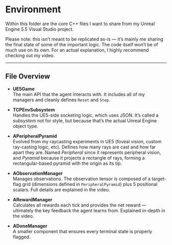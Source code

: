 # Environment

Within this folder are the core C++ files I want to share from my Unreal Engine 5.5 Visual Studio project.  

Please note: this isn’t meant to be replicated as-is — it’s mainly me sharing the final state of some of the important logic. The code itself won’t be of much use on its own. For an actual explanation, I highly recommend checking out my video.

---

## File Overview

- **UE5Game**  
  The main API that the agent interacts with. It includes all of my managers and cleanly defines `Reset` and `Step`.  

- **TCPEnvSubsystem**  
  Handles the UE5-side socketing logic, which uses JSON. It’s called a *subsystem* not for style, but because that’s the actual Unreal Engine object type.  

- **APeripheralPyramid**  
  Evolved from my raycasting experiments in UE5 (foveal vision, custom ray-casting logic, etc). Defines how many rays are cast and how far apart they are. Named *Peripheral* since it represents peripheral vision, and *Pyramid* because it projects a rectangle of rays, forming a rectangular-based pyramid with the origin as its tip.  

- **AObservationManager**  
  Manages observations. The observation tensor is composed of a target-flag grid (dimensions defined in `PeripheralPyramid`) plus 5 positional scalars. Full details are explained in the video.  

- **ARewardManager**  
  Calculates all rewards each tick and provides the net reward — ultimately the key feedback the agent learns from. Explained in-depth in the video.  

- **ADoneManager**  
  A smaller component that ensures every terminal state is properly flagged.  
